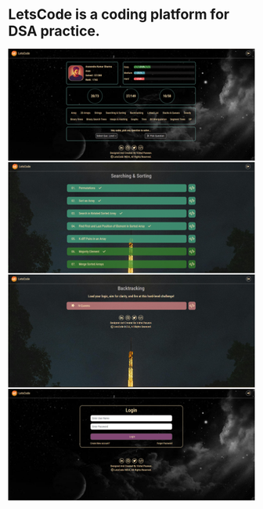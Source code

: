 # LetsCode is a coding platform for DSA practice.
![User_Page](./public//img1.png)
![Question_Page](./public//img2.png)
![Random_Question_Page](./public//img3.png)
![Home_Page](./public//img4.png)